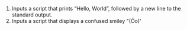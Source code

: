 1. Inputs a script that prints “Hello, World”, followed by a new line to the standard output.
2. Inputs a script that displays a confused smiley "(Ôo)'
